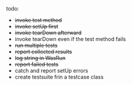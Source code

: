 todo:

- ~~invoke test method~~
- ~~invoke setUp first~~
- ~~invoke tearDown afterward~~
- invoke tearDown even if the test method fails
- ~~run multiple tests~~
- ~~report collected results~~
- ~~log string in WasRun~~
- ~~report failed tests~~
- catch and report setUp errors
- create testsuite frin a testcase class